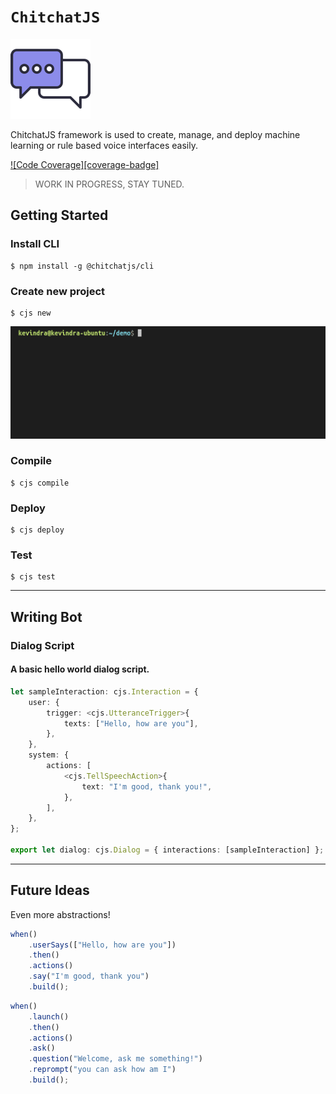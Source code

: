 # `ChitchatJS`

![](./images/logo/128x128.png)

ChitchatJS framework is used to create, manage, and deploy machine learning or rule based voice interfaces easily.

[![Code Coverage][coverage-badge]][coverage-link]

[coverage-link]: https://codecov.io/gh/chitchatjs/chitchatjs

> WORK IN PROGRESS, STAY TUNED.

## Getting Started

### Install CLI

```
$ npm install -g @chitchatjs/cli
```

### Create new project

```
$ cjs new
```

![](./images/gifs/create-project.gif)

### Compile

```
$ cjs compile
```

### Deploy

```
$ cjs deploy
```

### Test

```
$ cjs test
```

---

## Writing Bot

### Dialog Script

#### A basic hello world dialog script.

```typescript
let sampleInteraction: cjs.Interaction = {
    user: {
        trigger: <cjs.UtteranceTrigger>{
            texts: ["Hello, how are you"],
        },
    },
    system: {
        actions: [
            <cjs.TellSpeechAction>{
                text: "I'm good, thank you!",
            },
        ],
    },
};

export let dialog: cjs.Dialog = { interactions: [sampleInteraction] };
```

---

## Future Ideas

Even more abstractions!

```typescript
when()
    .userSays(["Hello, how are you"])
    .then()
    .actions()
    .say("I'm good, thank you")
    .build();
```

```typescript
when()
    .launch()
    .then()
    .actions()
    .ask()
    .question("Welcome, ask me something!")
    .reprompt("you can ask how am I")
    .build();
```
